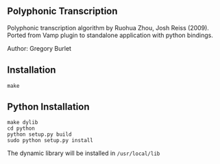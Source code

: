 Polyphonic Transcription
------------------------

Polyphonic transcription algorithm by Ruohua Zhou, Josh Reiss (2009). Ported from Vamp plugin to standalone application with python bindings.

Author: Gregory Burlet

Installation
------------
`make`

Python Installation
-------------------
```
make dylib
cd python
python setup.py build
sudo python setup.py install
```

The dynamic library will be installed in `/usr/local/lib`
